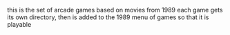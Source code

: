 this is the set of arcade games based on movies from 1989
each game gets its own directory, then is added to the 1989 menu of games so that it is playable
